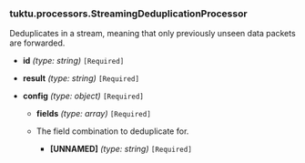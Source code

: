 ### tuktu.processors.StreamingDeduplicationProcessor
Deduplicates in a stream, meaning that only previously unseen data packets are forwarded.

  * **id** *(type: string)* `[Required]`

  * **result** *(type: string)* `[Required]`

  * **config** *(type: object)* `[Required]`

    * **fields** *(type: array)* `[Required]`
    - The field combination to deduplicate for.

      * **[UNNAMED]** *(type: string)* `[Required]`

